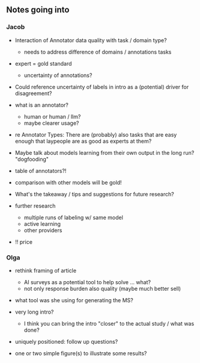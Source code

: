 ## Notes going into

### Jacob

- Interaction of Annotator data quality with task / domain type?
	- needs to address difference of domains / annotations tasks
- expert = gold standard
	- uncertainty of annotations?
- Could reference uncertainty of labels in intro as a (potential) driver for disagreement?
- what is an annotator?
	- human or human / llm?
	- maybe clearer usage?
- re Annotator Types: There are (probably) also tasks that are easy enough that laypeople are as good as experts at them?
- Maybe talk about models learning from their own output in the long run? "dogfooding"
- table of annotators?!
- comparison with other models will be gold!
- What's the takeaway / tips and suggestions for future research?

- further research
	- multiple runs of labeling w/ same model
	- active learning
	- other providers
- !! price

### Olga

- rethink framing of article
	- AI surveys as a potential tool to help solve ... what?
	- not only response burden also quality (maybe much better sell)
- what tool was she using for generating the MS?
- very long intro?
	- I think you can bring the intro "closer" to the actual study / what was done?

- uniquely positioned: follow up questions?
- one or two simple figure(s) to illustrate some results?
